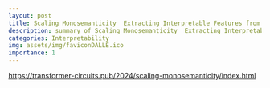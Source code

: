 ```yaml
---
layout: post
title: Scaling Monosemanticity  Extracting Interpretable Features from Claude 3 Sonnet
description: summary of Scaling Monosemanticity  Extracting Interpretable Features from Claude 3 Sonnet
categories: Interpretability
img: assets/img/faviconDALLE.ico
importance: 1
---
```

https://transformer-circuits.pub/2024/scaling-monosemanticity/index.html
